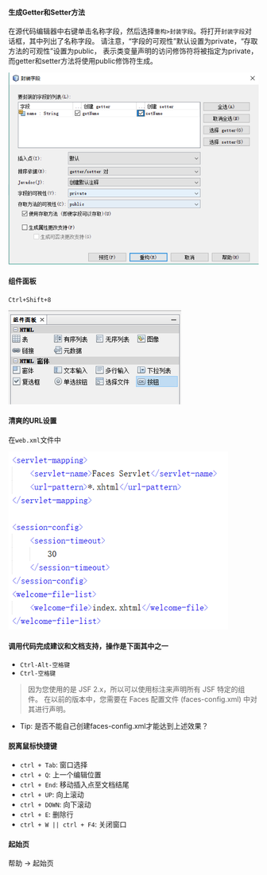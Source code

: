   [1]: /assets/posts/NetBeans快捷操作/封装字段.png
  [2]: /assets/posts/NetBeans快捷操作/组件面板.png
  [3]: /assets/posts/NetBeans快捷操作/清爽的URL设置.png

####  生成Getter和Setter方法

在源代码编辑器中右键单击名称字段，然后选择`重构>封装字段`。将打开`封装字段`对话框，其中列出了名称字段。
请注意，“字段的可观性”默认设置为private，“存取方法的可观性”设置为public，
表示类变量声明的访问修饰符将被指定为private，而getter和setter方法将使用public修饰符生成。

![封装字段][1]

####  组件面板

`Ctrl+Shift+8`

![组件面板][2]

####  清爽的URL设置

在`web.xml`文件中

![清爽的URL设置][3]

####  调用代码完成建议和文档支持，操作是下面其中之一

*  `Ctrl-Alt-空格键`
*  `Ctrl-空格键`

>   因为您使用的是 JSF 2.x，所以可以使用标注来声明所有 JSF 特定的组件。
在以前的版本中，您需要在 Faces 配置文件 (faces-config.xml) 中对其进行声明。
*  Tip: 是否不能自己创建faces-config.xml才能达到上述效果？

#### 脱离鼠标快捷键

* `ctrl + Tab`: 窗口选择
* `ctrl + Q`: 上一个编辑位置
* `ctrl + End`: 移动插入点至文档结尾
* `ctrl + UP`: 向上滚动
* `ctrl + DOWN`: 向下滚动
* `ctrl + E`: 删除行
* `ctrl + W || ctrl + F4`: 关闭窗口 

#### 起始页

帮助 -> 起始页